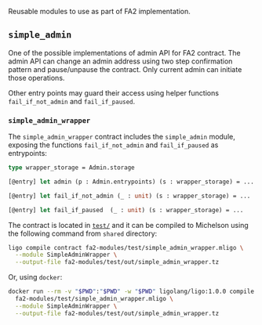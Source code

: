 Reusable modules to use as part of FA2 implementation.

## `simple_admin`

One of the possible implementations of admin API for FA2 contract.
The admin API can change an admin address using two step confirmation pattern and
pause/unpause the contract. Only current admin can initiate those operations.

Other entry points may guard their access using helper functions
`fail_if_not_admin` and `fail_if_paused`.

### `simple_admin_wrapper`

The `simple_admin_wrapper` contract includes the `simple_admin` module,
exposing the functions `fail_if_not_admin` and  `fail_if_paused` as entrypoints:

```ocaml
type wrapper_storage = Admin.storage

[@entry] let admin (p : Admin.entrypoints) (s : wrapper_storage) = ...

[@entry] let fail_if_not_admin (_ : unit) (s : wrapper_storage) = ...

[@entry] let fail_if_paused  (_ : unit) (s : wrapper_storage) = ...
```

The contract is located in [`test/`](test/simple_admin_wrapper.mligo)
and it can be compiled to Michelson using the following command from `shared`
directory:

```bash
ligo compile contract fa2-modules/test/simple_admin_wrapper.mligo \
  --module SimpleAdminWrapper \
  --output-file fa2-modules/test/out/simple_admin_wrapper.tz
```

Or, using `docker`:

```bash
docker run --rm -v "$PWD":"$PWD" -w "$PWD" ligolang/ligo:1.0.0 compile contract \
  fa2-modules/test/simple_admin_wrapper.mligo \
  --module SimpleAdminWrapper \
  --output-file fa2-modules/test/out/simple_admin_wrapper.tz
```
